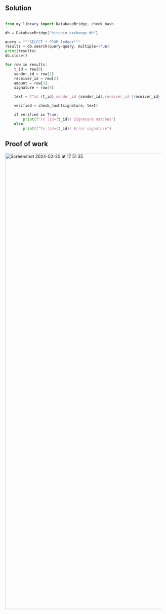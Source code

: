 ## Solution

```.py

from my_library import DatabaseBridge, check_hash

db = DatabaseBridge("bitcoin_exchange.db")

query = """SELECT * FROM ledger"""
results = db.search(query=query, multiple=True)
print(results)
db.close()

for row in results:
    t_id = row[0]
    sender_id = row[1]
    receiver_id = row[2]
    amount = row[3]
    signature = row[4]

    text = f"id {t_id},sender_id {sender_id},receiver_id {receiver_id},amount {amount}"

    verified = check_hash(signature, text)

    if verified is True:
        print(f"Tx (id={t_id}) Signature matches")
    else:
        print(f"Tx (id={t_id}) Error signature")


```



## Proof of work

<img width="1470" alt="Screenshot 2024-02-20 at 17 51 35" src="https://github.com/yuxuantaoisak/unit_3/assets/144768397/a99b9110-d353-4a29-bcce-535265425dbd">


